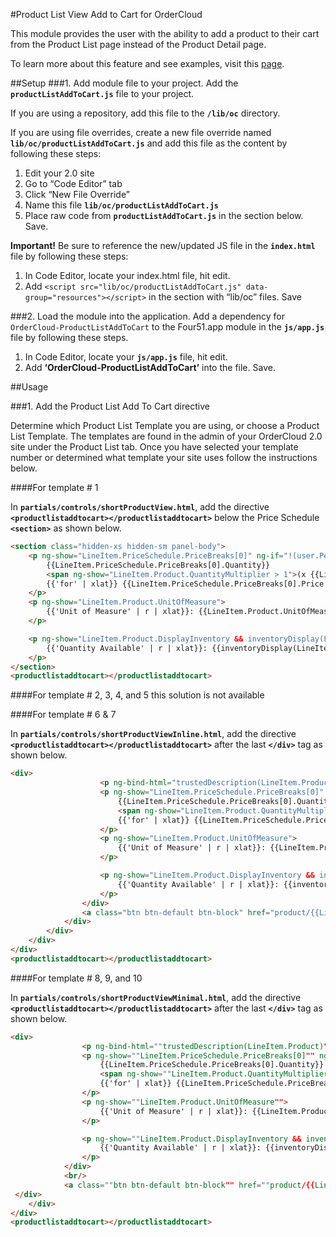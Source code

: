#Product List View Add to Cart for OrderCloud

This module provides the user with the ability to add a product to their cart from the Product List page instead of the Product Detail page. 

To learn more about this feature and see examples, visit this [page](https://volition.four51ordercloud.com/store/product/ProductListViewAddtoCart).

##Setup
###1. Add module file to your project.
Add the **`productListAddToCart.js`** file to your project.

If you are using a repository, add this file to the **`/lib/oc`** directory.

If you are using file overrides, create a new file override named **`lib/oc/productListAddToCart.js`** and add this file as the content by following these steps:

 1. Edit your 2.0 site
 2. Go to “Code Editor” tab
 3. Click “New File Override”
 4. Name this file **`lib/oc/productListAddToCart.js`**
 5. Place raw code from **`productListAddToCart.js`**  in the section below. Save.

**Important!** Be sure to reference the new/updated JS file in the **`index.html`** file by following these steps:

 1. In Code Editor, locate your index.html file, hit edit. 
 2. Add `<script src="lib/oc/productListAddToCart.js" data-group="resources"></script>` in the section with “lib/oc” files. Save

###2. Load the module into the application.
Add a dependency for `OrderCloud-ProductListAddToCart` to the Four51.app module in the **`js/app.js`** file by following these steps. 

 1. In Code Editor, locate your **`js/app.js`** file, hit edit. 
 2. Add **‘OrderCloud-ProductListAddToCart’** into the file. Save.

##Usage

###1. Add the Product List Add To Cart directive

Determine which Product List Template you are using, or choose a Product List Template.  The templates are found in the admin of your OrderCloud 2.0 site under the Product List tab.  Once you have selected your template number or determined what template your site uses follow the instructions below.

####For template # 1

In **`partials/controls/shortProductView.html`**, add the directive **`<productlistaddtocart></productlistaddtocart>`** below the Price Schedule **`<section>`** as shown below. 

```html
<section class="hidden-xs hidden-sm panel-body">
    <p ng-show="LineItem.PriceSchedule.PriceBreaks[0]" ng-if="!(user.Permissions.contains('HidePricing'))">
        {{LineItem.PriceSchedule.PriceBreaks[0].Quantity}}
        <span ng-show="LineItem.Product.QuantityMultiplier > 1">(x {{LineItem.Product.QuantityMultiplier}})</span>
        {{'for' | xlat}} {{LineItem.PriceSchedule.PriceBreaks[0].Price | culturecurrency}}
    </p>
    <p ng-show="LineItem.Product.UnitOfMeasure">
        {{'Unit of Measure' | r | xlat}}: {{LineItem.Product.UnitOfMeasure}}
    </p>

    <p ng-show="LineItem.Product.DisplayInventory && inventoryDisplay(LineItem.Product, LineItem.Variant) != undefined">
        {{'Quantity Available' | r | xlat}}: {{inventoryDisplay(LineItem.Product, LineItem.Variant) }}
    </p>
</section>
<productlistaddtocart></productlistaddtocart>
```

####For template # 2, 3, 4, and 5 this solution is not available

####For template # 6 & 7

In **`partials/controls/shortProductViewInline.html`**, add the directive **`<productlistaddtocart></productlistaddtocart>`** after the last **`</div>`** tag as shown below. 

```html
<div>
                    <p ng-bind-html="trustedDescription(LineItem.Product)" ng-show="LineItem.Product.Description" />
                    <p ng-show="LineItem.PriceSchedule.PriceBreaks[0]" ng-if="!(user.Permissions.contains('HidePricing'))">
                        {{LineItem.PriceSchedule.PriceBreaks[0].Quantity}}
                        <span ng-show="LineItem.Product.QuantityMultiplier > 1">(x {{LineItem.Product.QuantityMultiplier}})</span>
                        {{'for' | xlat}} {{LineItem.PriceSchedule.PriceBreaks[0].Price | culturecurrency}}
                    </p>
                    <p ng-show="LineItem.Product.UnitOfMeasure">
                        {{'Unit of Measure' | r | xlat}}: {{LineItem.Product.UnitOfMeasure}}
                    </p>

                    <p ng-show="LineItem.Product.DisplayInventory && inventoryDisplay(LineItem.Product, LineItem.Variant) != undefined">
                        {{'Quantity Available' | r | xlat}}: {{inventoryDisplay(LineItem.Product, LineItem.Variant) }}
                    </p>
                </div>
                <a class="btn btn-default btn-block" href="product/{{LineItem.Product.InteropID}}">{{('View' | r) + ' ' + ('Product' | r) | xlat}}</a>
            </div>
        </div>
    </div>
</div>
<productlistaddtocart></productlistaddtocart>
```

####For template # 8, 9, and 10

In **`partials/controls/shortProductViewMinimal.html`**, add the directive **`<productlistaddtocart></productlistaddtocart>`** after the last **`</div>`** tag as shown below. 

```html
<div>
                <p ng-bind-html=""trustedDescription(LineItem.Product)"" ng-show=""LineItem.Product.Description"" />
                <p ng-show=""LineItem.PriceSchedule.PriceBreaks[0]"" ng-if=""!(user.Permissions.contains('HidePricing'))"">
                    {{LineItem.PriceSchedule.PriceBreaks[0].Quantity}}
                    <span ng-show=""LineItem.Product.QuantityMultiplier > 1"">(x {{LineItem.Product.QuantityMultiplier}})</span>
                    {{'for' | xlat}} {{LineItem.PriceSchedule.PriceBreaks[0].Price | culturecurrency}}
                </p>
                <p ng-show=""LineItem.Product.UnitOfMeasure"">
                    {{'Unit of Measure' | r | xlat}}: {{LineItem.Product.UnitOfMeasure}}
                </p>

                <p ng-show=""LineItem.Product.DisplayInventory && inventoryDisplay(LineItem.Product, LineItem.Variant) != undefined"">
                    {{'Quantity Available' | r | xlat}}: {{inventoryDisplay(LineItem.Product, LineItem.Variant) }}
                </p>
            </div>
            <br/>
            <a class=""btn btn-default btn-block"" href=""product/{{LineItem.Product.InteropID}}"">{{('View' | r) + ' ' + ('Product' | r) | xlat}}</a>
 </div>
    </div>
</div>
<productlistaddtocart></productlistaddtocart>
```
